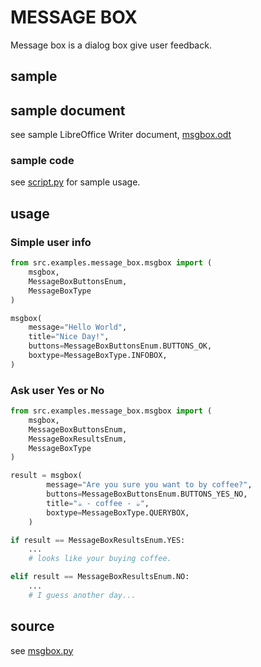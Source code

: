 # MESSAGE BOX

Message box is a dialog box give user feedback.

## sample

## sample document

see sample LibreOffice Writer document, [msgbox.odt](msgbox.odt)

### sample code

see [script.py](script.py) for sample usage.

## usage

### Simple user info

```python
from src.examples.message_box.msgbox import (
    msgbox,
    MessageBoxButtonsEnum,
    MessageBoxType
)

msgbox(
    message="Hello World",
    title="Nice Day!",
    buttons=MessageBoxButtonsEnum.BUTTONS_OK,
    boxtype=MessageBoxType.INFOBOX,
)
```

### Ask user Yes or No

```python
from src.examples.message_box.msgbox import (
    msgbox,
    MessageBoxButtonsEnum,
    MessageBoxResultsEnum,
    MessageBoxType
)

result = msgbox(
        message="Are you sure you want to by coffee?",
        buttons=MessageBoxButtonsEnum.BUTTONS_YES_NO,
        title="☕ - coffee - ☕",
        boxtype=MessageBoxType.QUERYBOX,
    )

if result == MessageBoxResultsEnum.YES:
    ...
    # looks like your buying coffee.

elif result == MessageBoxResultsEnum.NO:
    ...
    # I guess another day...
```

## source

see [msgbox.py](msgbox.py)
